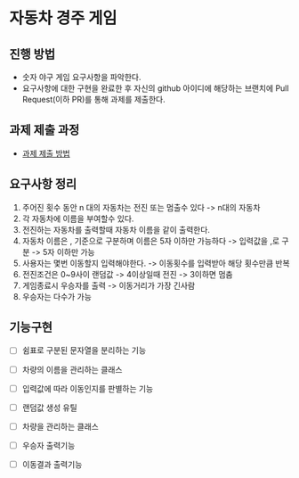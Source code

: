 # 자동차 경주 게임
## 진행 방법
* 숫자 야구 게임 요구사항을 파악한다.
* 요구사항에 대한 구현을 완료한 후 자신의 github 아이디에 해당하는 브랜치에 Pull Request(이하 PR)를 통해 과제를 제출한다.

## 과제 제출 과정
* [과제 제출 방법](https://github.com/next-step/nextstep-docs/tree/master/precourse)

## 요구사항 정리
1. 주어진 횟수 동안 n 대의 자동차는 전진 또는 멈출수 있다
-> n대의 자동차
2. 각 자동차에 이름을 부여할수 있다.
3. 전진하는 자동차를 출력할때 자동차 이름을 같이 출력한다.
4. 자동차 이름은 , 기준으로 구분하며 이름은 5자 이하만 가능하다
-> 입력값을 ,로 구분
-> 5자 이하만 가능
5. 사용자는 몇번 이동할지 입력해야한다.
-> 이동횟수를 입력받아 해당 횟수만큼 반복
6. 전진조건은 0~9사이 랜덤값
-> 4이상일때 전진
-> 3이하면 멈춤
7. 게임종료시 우승자를 출력
-> 이동거리가 가장 긴사람
8. 우승자는 다수가 가능

## 기능구현
- [ ] 쉼표로 구분된 문자열을 분리하는 기능
- [ ] 차량의 이름을 관리하는 클래스
- [ ] 입력값에 따라 이동인지를 판별하는 기능
- [ ] 랜덤값 생성 유틸
- [ ] 차량을 관리하는 클래스
- [ ] 우승자 출력기능
- [ ] 이동결과 출력기능

